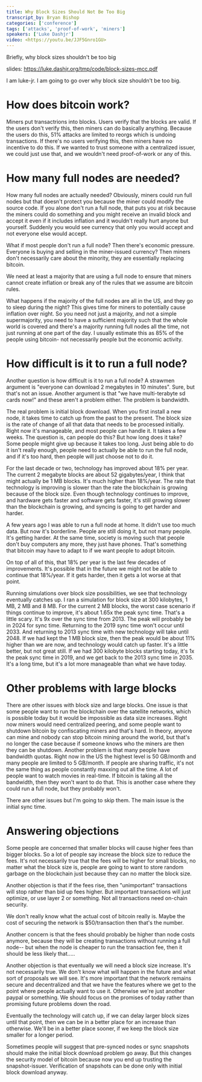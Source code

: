 ```yaml
---
title: Why Block Sizes Should Not Be Too Big
transcript_by: Bryan Bishop
categories: ['conference']
tags: ['attacks', 'proof-of-work', 'miners']
speakers: ['Luke Dashjr']
video: <https://youtu.be/JJF5Gnro1GU>
---
```


Briefly, why block sizes shouldn't be too big

slides: <https://luke.dashjr.org/tmp/code/block-sizes-mcc.pdf>

I am luke-jr. I am going to go over why block size shouldn't be too big.

# How does bitcoin work?

Miners put transactrions into blocks. Users verify that the blocks are valid. If the users don't verify this, then miners can do basically anything. Because the users do this, 51% attacks are limited to reorgs which is undoing transactions. If there's no users verifying this, then miners have no incentive to do this. If we wanted to trust someone with a centralized issuer, we could just use that, and we wouldn't need proof-of-work or any of this.

# How many full nodes are needed?

How many full nodes are actually needed? Obviously, miners could run full nodes but that doesn't protect you because the miner could modify the source code. If you alone don't run a full node, that puts you at risk because the miners could do something and you might receive an invalid block and accept it even if it includes inflation and it wouldn't really hurt anyone but yourself. Suddenly you would see currency that only you would accept and not everyone else would accept.

What if most people don't run a full node? Then there's economic pressure. Everyone is buying and selling in the miner-issued currency? Then miners don't necessarily care about the minority, they are essentially replacing bitcoin.

We need at least a majority that are using a full node to ensure that miners cannot create inflation or break any of the rules that we assume are bitcoin rules.

What happens if the majority of the full nodes are all in the US, and they go to sleep during the night? This gives time for miners to potentially cause inflation over night. So you need not just a majority, and not a simple supermajority, you need to have a sufficient majority such that the whole world is covered and there's a majority running full nodes all the time, not just running at one part of the day. I usually estimate this as 85% of the people using bitcoin- not necessarily people but the economic activity.

# How difficult is it to run a full node?

Another question is how difficult is it to run a full node? A strawmen argument is "everyone can download 2 megabytes in 10 minutes". Sure, but that's not an issue. Another argument is that "we have multi-terabyte sd cards now!" and these aren't a problem either. The problem is bandwidth.

The real problem is initial block download. When you first install a new node, it takes time to catch up from the past to the present. The block size is the rate of change of all that data that needs to be processed initially. Right now it's manageable, and most people can handle it. It takes a few weeks. The question is, can people do this? But how long does it take? Some people might give up because it takes too long. Just being able to do it isn't really enough, people need to actually be able to run the full node, and if it's too hard, then people will just choose not to do it.

For the last decade or two, technology has improved about 18% per year. The current 2 megabyte blocks are about 52 gigabytes/year, I think that might actually be 1 MB blocks. It's much higher than 18%/year. The rate that technology is improving is slower than the rate the blockchain is growing because of the block size. Even though technology continues to improve, and hardware gets faster and software gets faster, it's still growing slower than the blockchain is growing, and syncing is going to get harder and harder.

A few years ago I was able to run a full node at home. It didn't use too much data. But now it's borderline. People are still doing it, but not many people. It's getting harder. At the same time, society is moving such that people don't buy computers any more, they just have phones. That's something that bitcoin may have to adapt to if we want people to adopt bitcoin.

On top of all of this, that 18% per year is the last few decades of improvements. It's possible that in the future we might not be able to continue that 18%/year. If it gets harder, then it gets a lot worse at that point.

Running simulations over block size possibilities, we see that technology eventually catches up. I ran a simulation for block size at 300 kilobytes, 1 MB, 2 MB and 8 MB. For the current 2 MB blocks, the worst case scenario if things continue to improve, it's about 1.65x the peak sync time. That's a little scary. It's 9x over the sync time from 2013. The peak will probably be in 2024 for sync time. Returning to the 2019 sync time won't occur until 2033. And returning to 2013 sync time with new technology will take until 2048. If we had kept the 1 MB block size, then the peak would be about 11% higher than we are now, and technology would catch up faster. It's a little better, but not great still. If we had 300 kilobyte blocks starting today, it's 1x the peak sync time in 2019, and we get back to the 2013 sync time in 2035. It's a long time, but it's a lot more manageable than what we have today.

# Other problems with large blocks

There are other issues with block size and large blocks. One issue is that some people want to run the blockchain over the satellite networks, which is possible today but it would be impossible as data size increases. Right now miners would need centralized peering, and some people want to shutdown bitcoin by confiscating miners and that's hard. In theory, anyone can mine and nobody can stop bitcoin mining around the world, but that's no longer the case because if someone knows who the miners are then they can be shutdown. Another problem is that many people have bandwidth quotas. Right now in the US the highest level is 50 GB/month and many people are limited to 5 GB/month. If people are sharing traffic, it's not the same thing as people constantly maxxing out all the time. A lot of people want to watch movies in real-time. If bitcoin is taking all the bandwidth, then they won't want to do that. This is another case where they could run a full node, but they probably won't.

There are other issues but I'm going to skip them. The main issue is the initial sync time.

# Answering objections

Some people are concerned that smaller blocks will cause higher fees than bigger blocks. So a lot of people say increase the block size to reduce the fees. It's not necessarily true that the fees will be higher for small blocks, no matter what the block size is, people are going to want to store random garbage on the blockchain just because they can no matter the block size.

Another objection is that if the fees rise, then "unimportant" transactions will stop rather than bid up fees higher. But important transactions will just optimize, or use layer 2 or something. Not all transactions need on-chain security.

We don't really know what the actual cost of bitcoin really is. Maybe the cost of securing the network is $50/transaction then that's the number.

Another concern is that the fees should probably be higher than node costs anymore, because they will be creating transactions without running a full node-- but when the node is cheaper to run the transaction fee, then it should be less likely that.....

Another objection is that eventually we will need a block size increase. It's not necessarily true. We don't know what will happen in the future and what sort of proposals we will see. It's more important that the network remains secure and decentralized and that we have the features where we get to the point where people actually want to use it. Otherwise we're just another paypal or something. We should focus on the promises of today rather than promising future problems down the road.

Eventually the technology will catch up, if we can delay larger block sizes until that point, then we can be in a better place for an increase than otherwise. We'll be in a better place sooner, if we keep the block size smaller for a longer period.

Sometimes people will suggest that pre-synced nodes or sync snapshots should make the initial block download problem go away. But this changes the security model of bitcoin because now you end up trusting the snapshot-issuer. Verification of snapshots can be done only with initial block download anyway.

